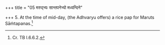 +++
title = "05 मरुद्भ्यः सान्तपनेभ्यो मध्यन्दिने"

+++
5. At the time of mid-day, (the Adhvaryu offers) a rice pap for Maruts Sāṁtapanas.[^1]  

[^1]: Cr. TB I.6.6.2.  
